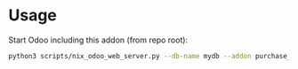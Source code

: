 # Usage

Start Odoo including this addon (from repo root):

```bash
python3 scripts/nix_odoo_web_server.py --db-name mydb --addon purchase_stock_picking_invoice_link
```
